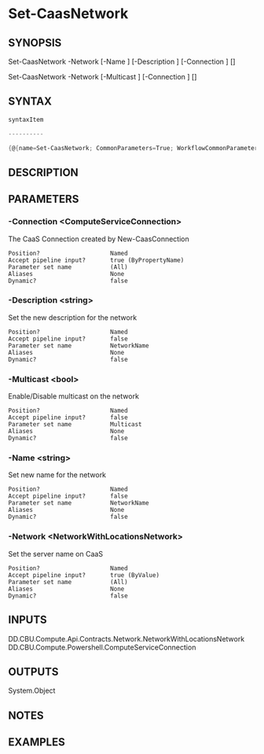 ﻿Set-CaasNetwork
===================

## SYNOPSIS

Set-CaasNetwork -Network <NetworkWithLocationsNetwork> [-Name <string>] [-Description <string>] [-Connection <ComputeServiceConnection>] [<CommonParameters>]

Set-CaasNetwork -Network <NetworkWithLocationsNetwork> [-Multicast <bool>] [-Connection <ComputeServiceConnection>] [<CommonParameters>]


## SYNTAX
```powershell
syntaxItem                                                                                                                                                                                                            

----------                                                                                                                                                                                                            

{@{name=Set-CaasNetwork; CommonParameters=True; WorkflowCommonParameters=False; parameter=System.Object[]}, @{name=Set-CaasNetwork; CommonParameters=True; WorkflowCommonParameters=False; parameter=System.Object[]}}
```

## DESCRIPTION


## PARAMETERS
### -Connection &lt;ComputeServiceConnection&gt;
The CaaS Connection created by New-CaasConnection
```
Position?                    Named
Accept pipeline input?       true (ByPropertyName)
Parameter set name           (All)
Aliases                      None
Dynamic?                     false
```
 
### -Description &lt;string&gt;
Set the new description for the network
```
Position?                    Named
Accept pipeline input?       false
Parameter set name           NetworkName
Aliases                      None
Dynamic?                     false
```
 
### -Multicast &lt;bool&gt;
Enable/Disable multicast on the network
```
Position?                    Named
Accept pipeline input?       false
Parameter set name           Multicast
Aliases                      None
Dynamic?                     false
```
 
### -Name &lt;string&gt;
Set new name for the network
```
Position?                    Named
Accept pipeline input?       false
Parameter set name           NetworkName
Aliases                      None
Dynamic?                     false
```
 
### -Network &lt;NetworkWithLocationsNetwork&gt;
Set the server name on CaaS
```
Position?                    Named
Accept pipeline input?       true (ByValue)
Parameter set name           (All)
Aliases                      None
Dynamic?                     false
```

## INPUTS
DD.CBU.Compute.Api.Contracts.Network.NetworkWithLocationsNetwork
DD.CBU.Compute.Powershell.ComputeServiceConnection


## OUTPUTS
System.Object

## NOTES


## EXAMPLES
